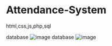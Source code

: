 # Attendance-System
html,css,js,php,sql

database
![image](https://github.com/jedelacruz/Attendance-System/assets/93860350/26be07e2-99d6-402e-8399-ed2305eb08ce)
database
![image](https://github.com/jedelacruz/Attendance-System/assets/93860350/b2093039-e509-4617-8f76-3cb689c08159)

